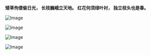 **矮草佝偻偷日光，
长枝巍峨立天地。
红花何须绿叶衬，
独立枝头也是春。**

![Image](https://github.com/user-attachments/assets/1f86d914-d880-44a0-86f2-05a07059949b)

![Image](https://github.com/user-attachments/assets/eb1448f0-b936-4f13-810d-53f6813fb727)

![Image](https://github.com/user-attachments/assets/32701470-84ad-4682-b70b-c4529ab9fabf)

![Image](https://github.com/user-attachments/assets/ae22bcac-79f6-41d7-960c-b8eaf47d1ee6)